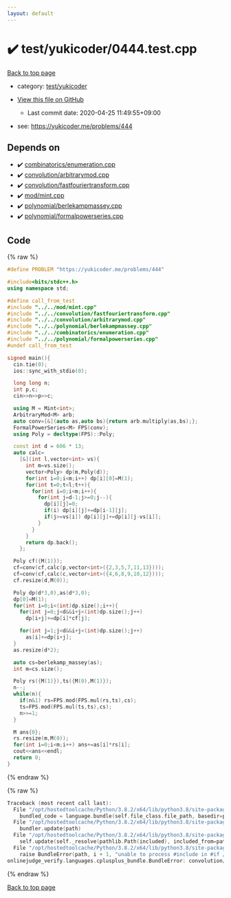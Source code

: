 ```yaml
---
layout: default
---
```


<!-- mathjax config similar to math.stackexchange -->
<script type="text/javascript" async
  src="https://cdnjs.cloudflare.com/ajax/libs/mathjax/2.7.5/MathJax.js?config=TeX-MML-AM_CHTML">
</script>
<script type="text/x-mathjax-config">
  MathJax.Hub.Config({
    TeX: { equationNumbers: { autoNumber: "AMS" }},
    tex2jax: {
      inlineMath: [ ['$','$'] ],
      processEscapes: true
    },
    "HTML-CSS": { matchFontHeight: false },
    displayAlign: "left",
    displayIndent: "2em"
  });
</script>

<script type="text/javascript" src="https://cdnjs.cloudflare.com/ajax/libs/jquery/3.4.1/jquery.min.js"></script>
<script src="https://cdn.jsdelivr.net/npm/jquery-balloon-js@1.1.2/jquery.balloon.min.js" integrity="sha256-ZEYs9VrgAeNuPvs15E39OsyOJaIkXEEt10fzxJ20+2I=" crossorigin="anonymous"></script>
<script type="text/javascript" src="../../../assets/js/copy-button.js"></script>
<link rel="stylesheet" href="../../../assets/css/copy-button.css" />


# :heavy_check_mark: test/yukicoder/0444.test.cpp

<a href="../../../index.html">Back to top page</a>

* category: <a href="../../../index.html#de60e5ba474ac43bf7562c10f5977e2d">test/yukicoder</a>
* <a href="{{ site.github.repository_url }}/blob/master/test/yukicoder/0444.test.cpp">View this file on GitHub</a>
    - Last commit date: 2020-04-25 11:49:55+09:00


* see: <a href="https://yukicoder.me/problems/444">https://yukicoder.me/problems/444</a>


## Depends on

* :heavy_check_mark: <a href="../../../library/combinatorics/enumeration.cpp.html">combinatorics/enumeration.cpp</a>
* :heavy_check_mark: <a href="../../../library/convolution/arbitrarymod.cpp.html">convolution/arbitrarymod.cpp</a>
* :heavy_check_mark: <a href="../../../library/convolution/fastfouriertransform.cpp.html">convolution/fastfouriertransform.cpp</a>
* :heavy_check_mark: <a href="../../../library/mod/mint.cpp.html">mod/mint.cpp</a>
* :heavy_check_mark: <a href="../../../library/polynomial/berlekampmassey.cpp.html">polynomial/berlekampmassey.cpp</a>
* :heavy_check_mark: <a href="../../../library/polynomial/formalpowerseries.cpp.html">polynomial/formalpowerseries.cpp</a>


## Code

<a id="unbundled"></a>
{% raw %}
```cpp
#define PROBLEM "https://yukicoder.me/problems/444"

#include<bits/stdc++.h>
using namespace std;

#define call_from_test
#include "../../mod/mint.cpp"
#include "../../convolution/fastfouriertransform.cpp"
#include "../../convolution/arbitrarymod.cpp"
#include "../../polynomial/berlekampmassey.cpp"
#include "../../combinatorics/enumeration.cpp"
#include "../../polynomial/formalpowerseries.cpp"
#undef call_from_test

signed main(){
  cin.tie(0);
  ios::sync_with_stdio(0);

  long long n;
  int p,c;
  cin>>n>>p>>c;

  using M = Mint<int>;
  ArbitraryMod<M> arb;
  auto conv=[&](auto as,auto bs){return arb.multiply(as,bs);};
  FormalPowerSeries<M> FPS(conv);
  using Poly = decltype(FPS)::Poly;

  const int d = 606 * 13;
  auto calc=
    [&](int l,vector<int> vs){
      int m=vs.size();
      vector<Poly> dp(m,Poly(d));
      for(int i=0;i<m;i++) dp[i][0]=M(1);
      for(int t=0;t<l;t++){
        for(int i=0;i<m;i++){
          for(int j=d-1;j>=0;j--){
            dp[i][j]=0;
            if(i) dp[i][j]+=dp[i-1][j];
            if(j>=vs[i]) dp[i][j]+=dp[i][j-vs[i]];
          }
        }
      }
      return dp.back();
    };

  Poly cf({M(1)});
  cf=conv(cf,calc(p,vector<int>({2,3,5,7,11,13})));
  cf=conv(cf,calc(c,vector<int>({4,6,8,9,10,12})));
  cf.resize(d,M(0));

  Poly dp(d*3,0),as(d*3,0);
  dp[0]=M(1);
  for(int i=0;i<(int)dp.size();i++){
    for(int j=0;j<d&&i+j<(int)dp.size();j++)
      dp[i+j]+=dp[i]*cf[j];

    for(int j=1;j<d&&i+j<(int)dp.size();j++)
      as[i]+=dp[i+j];
  }
  as.resize(d*2);

  auto cs=berlekamp_massey(as);
  int m=cs.size();

  Poly rs({M(1)}),ts({M(0),M(1)});
  n--;
  while(n){
    if(n&1) rs=FPS.mod(FPS.mul(rs,ts),cs);
    ts=FPS.mod(FPS.mul(ts,ts),cs);
    n>>=1;
  }

  M ans{0};
  rs.resize(m,M(0));
  for(int i=0;i<m;i++) ans+=as[i]*rs[i];
  cout<<ans<<endl;
  return 0;
}

```
{% endraw %}

<a id="bundled"></a>
{% raw %}
```cpp
Traceback (most recent call last):
  File "/opt/hostedtoolcache/Python/3.8.2/x64/lib/python3.8/site-packages/onlinejudge_verify/docs.py", line 340, in write_contents
    bundled_code = language.bundle(self.file_class.file_path, basedir=pathlib.Path.cwd())
  File "/opt/hostedtoolcache/Python/3.8.2/x64/lib/python3.8/site-packages/onlinejudge_verify/languages/cplusplus.py", line 170, in bundle
    bundler.update(path)
  File "/opt/hostedtoolcache/Python/3.8.2/x64/lib/python3.8/site-packages/onlinejudge_verify/languages/cplusplus_bundle.py", line 282, in update
    self.update(self._resolve(pathlib.Path(included), included_from=path))
  File "/opt/hostedtoolcache/Python/3.8.2/x64/lib/python3.8/site-packages/onlinejudge_verify/languages/cplusplus_bundle.py", line 281, in update
    raise BundleError(path, i + 1, "unable to process #include in #if / #ifdef / #ifndef other than include guards")
onlinejudge_verify.languages.cplusplus_bundle.BundleError: convolution/arbitrarymod.cpp: line 8: unable to process #include in #if / #ifdef / #ifndef other than include guards

```
{% endraw %}

<a href="../../../index.html">Back to top page</a>

